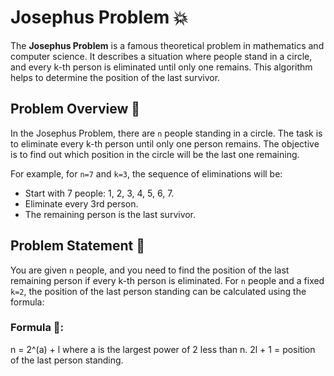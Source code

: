 # Josephus Problem 💥

The **Josephus Problem** is a famous theoretical problem in mathematics and computer science. It describes a situation where people stand in a circle, and every k-th person is eliminated until only one remains. This algorithm helps to determine the position of the last survivor. 

## Problem Overview 🤔
In the Josephus Problem, there are `n` people standing in a circle. The task is to eliminate every k-th person until only one person remains. The objective is to find out which position in the circle will be the last one remaining.

For example, for `n=7` and `k=3`, the sequence of eliminations will be:
- Start with 7 people: 1, 2, 3, 4, 5, 6, 7.
- Eliminate every 3rd person.
- The remaining person is the last survivor.

## Problem Statement 📜
You are given `n` people, and you need to find the position of the last remaining person if every k-th person is eliminated. For `n` people and a fixed `k=2`, the position of the last person standing can be calculated using the formula:

### Formula 🔢:
n = 2^(a) + l where a is the largest power of 2 less than n. 2l + 1 = position of the last person standing.

 
